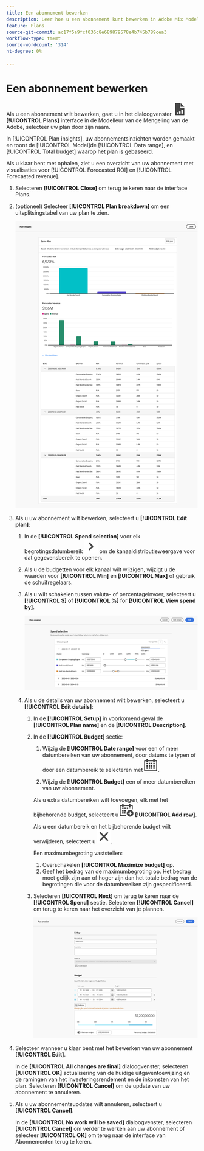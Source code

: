 ```yaml
---
title: Een abonnement bewerken
description: Leer hoe u een abonnement kunt bewerken in Adobe Mix Modeler.
feature: Plans
source-git-commit: ac17f5a9fcf036c8e689879578e4b745b789cea3
workflow-type: tm+mt
source-wordcount: '314'
ht-degree: 0%

---
```



# Een abonnement bewerken

Als u een abonnement wilt bewerken, gaat u in het dialoogvenster ![PLan](../assets/icons/FileChart.svg) **[!UICONTROL Plans]** interface in de Modelleur van de Mengeling van de Adobe, selecteer uw plan door zijn naam.

In [!UICONTROL Plan insights], uw abonnementsinzichten worden gemaakt en toont de [!UICONTROL Model]de [!UICONTROL Data range], en [!UICONTROL Total budget] waarop het plan is gebaseerd.

Als u klaar bent met ophalen, ziet u een overzicht van uw abonnement met visualisaties voor [!UICONTROL Forecasted ROI] en [!UICONTROL Forecasted revenue].

1. Selecteren **[!UICONTROL Close]** om terug te keren naar de interface Plans.

1. (optioneel) Selecteer **[!UICONTROL Plan breakdown]** om een uitsplitsingstabel van uw plan te zien.

   ![Overzicht van een plan](../assets/overview-plan.png)

1. Als u uw abonnement wilt bewerken, selecteert u **[!UICONTROL Edit plan]**:

   1. In de **[!UICONTROL Spend selection]** voor elk begrotingsdatumbereik ![Chevron](../assets/icons/ChevronRight.svg) om de kanaaldistributieweergave voor dat gegevensbereik te openen.

   1. Als u de budgetten voor elk kanaal wilt wijzigen, wijzigt u de waarden voor **[!UICONTROL Min]** en **[!UICONTROL Max]** of gebruik de schuifregelaars.

   1. Als u wilt schakelen tussen valuta- of percentageinvoer, selecteert u **[!UICONTROL $]** of **[!UICONTROL %]** for **[!UICONTROL View spend by]**.

      ![Selectie doorlopen](../assets/spend-selection.png)

   1. Als u de details van uw abonnement wilt bewerken, selecteert u **[!UICONTROL Edit details]**:

      1. In de **[!UICONTROL Setup]** in voorkomend geval de **[!UICONTROL Plan name]** en de **[!UICONTROL Description]**.

      1. In de **[!UICONTROL Budget]** sectie:

         1. Wijzig de **[!UICONTROL Date range]** voor een of meer datumbereiken van uw abonnement, door datums te typen of door een datumbereik te selecteren met ![Kalender](../assets/icons/Calendar.svg).

         1. Wijzig de **[!UICONTROL Budget]** een of meer datumbereiken van uw abonnement.

         Als u extra datumbereiken wilt toevoegen, elk met het bijbehorende budget, selecteert u ![KalenderToevoegen](../assets/icons/CalendarAdd.svg) **[!UICONTROL Add row]**.

         Als u een datumbereik en het bijbehorende budget wilt verwijderen, selecteert u ![Sluiten](../assets/icons/Close.svg).

         Een maximumbegroting vaststellen:

         1. Overschakelen **[!UICONTROL Maximize budget]** op.
         1. Geef het bedrag van de maximumbegroting op. Het bedrag moet gelijk zijn aan of hoger zijn dan het totale bedrag van de begrotingen die voor de datumbereiken zijn gespecificeerd.

      1. Selecteren **[!UICONTROL Next]** om terug te keren naar de **[!UICONTROL Spend]** sectie. Selecteren **[!UICONTROL Cancel]** om terug te keren naar het overzicht van je plannen.

         ![Details abonnement](../assets/plan-details.png)


1. Selecteer wanneer u klaar bent met het bewerken van uw abonnement **[!UICONTROL Edit]**.

   In de **[!UICONTROL All changes are final]** dialoogvenster, selecteren **[!UICONTROL OK]** actualisering van de huidige uitgaventoewijzing en de ramingen van het investeringsrendement en de inkomsten van het plan. Selecteren **[!UICONTROL Cancel]** om de update van uw abonnement te annuleren.

1. Als u uw abonnementsupdates wilt annuleren, selecteert u **[!UICONTROL Cancel]**.

   In de **[!UICONTROL No work will be saved]** dialoogvenster, selecteren **[!UICONTROL Cancel]** om verder te werken aan uw abonnement of selecteer **[!UICONTROL OK]** om terug naar de interface van Abonnementen terug te keren.

